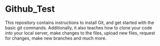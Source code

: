 # Github_Test
This repository contains instructions to install Git, and get started with the basic git commands. Additionally, it also teaches how to clone your code into your local server, make changes to the files, upload new files, request for changes, make new branches and much more.
